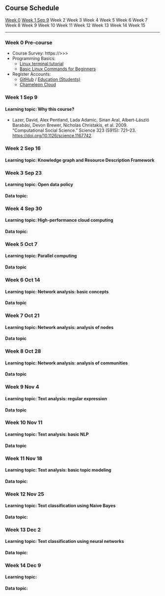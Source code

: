 ## Course Schedule
[Week 0](#w0) [Week 1 Sep 9](#w1)	Week 2	Week 3	Week 4	Week 5	Week 6	Week 7	Week 8	Week 9	Week 10	Week 11	Week 12	Week 13	Week 14	Week 15

---
### <a name="w0"></a> Week 0 Pre-course
- Course Survey: https://>>>
- Programming Basics:
	- [Linux terminal tutorial](http://linuxcommand.org/index.php)
	- [Basic Linux Commands for Beginners](https://maker.pro/linux/tutorial/basic-linux-commands-for-beginners)
- Register Accounts:
	- [GitHub](https://github.com/) / [Education (Students)](https://education.github.com/students)
	- [Chameleon Cloud](https://www.chameleoncloud.org/)

### <a name="w1"></a> Week 1 Sep 9
#### Learning topic: Why this course?

- Lazer, David, Alex Pentland, Lada Adamic, Sinan Aral, Albert-László Barabási, Devon Brewer, Nicholas Christakis, et al. 2009. “Computational Social Science.” Science 323 (5915): 721–23. https://doi.org/10.1126/science.1167742.


### Week 2 Sep 16
#### Learning topic: Knowledge graph and Resource Description Framework


### Week 3 Sep 23
#### Learning topic: Open data policy
#### Data topic:

### Week 4 Sep 30
#### Learning topic: High-performance cloud computing
#### Data topic:

### Week 5 Oct 7
#### Learning topic: Parallel computing
#### Data topic

### Week 6 Oct 14
#### Learning topic: Network analysis: basic concepts
#### Data topic

### Week 7 Oct 21
#### Learning topic: Network analysis: analysis of nodes
#### Data topic

### Week 8 Oct 28
#### Learning topic: Network analysis: analysis of communities
#### Data topic

### Week 9 Nov 4
#### Learning topic: Text analysis: regular expression
#### Data topic

### Week 10 Nov 11
#### Learning topic: Text analysis: basic NLP
#### Data topic

### Week 11 Nov 18
#### Learning topic: Text analysis: basic topic modeling
#### Data topic: 

### Week 12 Nov 25
#### Learning topic: Text classification using Naive Bayes
#### Data topic:

### Week 13 Dec 2
#### Learning topic: Text classification using neural networks
#### Data topic:

### Week 14 Dec 9
#### Learning topic:
#### Data topic:

